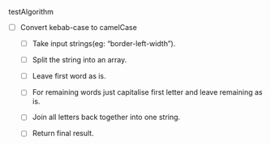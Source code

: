 testAlgorithm

- [ ] Convert kebab-case to camelCase
    - [ ] Take input strings(eg: “border-left-width”).
    - [ ] Split the string into an array.
    - [ ] Leave first word as is.
    - [ ] For remaining words just capitalise first letter and leave remaining as is.
    - [ ] Join all letters back together into one string.
    - [ ] Return final result.


